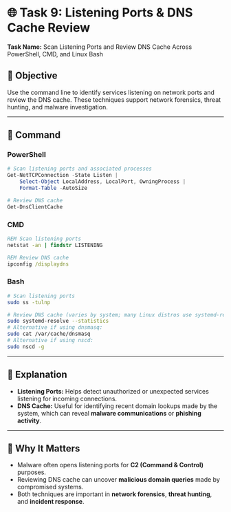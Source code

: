 # 🌐 Task 9: Listening Ports & DNS Cache Review

**Task Name:** Scan Listening Ports and Review DNS Cache Across PowerShell, CMD, and Linux Bash

## 📌 Objective  
Use the command line to identify services listening on network ports and review the DNS cache. These techniques support network forensics, threat hunting, and malware investigation.

---

## 🧪 Command

### PowerShell
```powershell
# Scan listening ports and associated processes
Get-NetTCPConnection -State Listen | 
    Select-Object LocalAddress, LocalPort, OwningProcess | 
    Format-Table -AutoSize

# Review DNS cache
Get-DnsClientCache
```

### CMD
```cmd
REM Scan listening ports
netstat -an | findstr LISTENING

REM Review DNS cache
ipconfig /displaydns
```

### Bash
```bash
# Scan listening ports
sudo ss -tulnp

# Review DNS cache (varies by system; many Linux distros use systemd-resolved)
sudo systemd-resolve --statistics
# Alternative if using dnsmasq:
sudo cat /var/cache/dnsmasq
# Alternative if using nscd:
sudo nscd -g
```

---

## 📝 Explanation

- **Listening Ports:** Helps detect unauthorized or unexpected services listening for incoming connections.
- **DNS Cache:** Useful for identifying recent domain lookups made by the system, which can reveal **malware communications** or **phishing activity**.

---

## 🔐 Why It Matters

- Malware often opens listening ports for **C2 (Command & Control)** purposes.
- Reviewing DNS cache can uncover **malicious domain queries** made by compromised systems.
- Both techniques are important in **network forensics**, **threat hunting**, and **incident response**.

